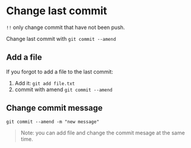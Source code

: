 # Change last commit

`!!` only change commit that have not been push.

Change last commit with `git commit --amend`

## Add a file

If you forgot to add a file to the last commit:

1. Add it: `git add file.txt`
2. commit with amend `git commit --amend`

## Change commit message

`git commit --amend -m "new message"`

>Note: you can add file and change the commit mesage at the same time.

